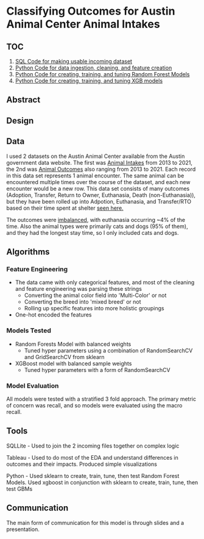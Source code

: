# Classifying Outcomes for Austin Animal Center Animal Intakes

## TOC
1. [SQL Code for making usable incoming dataset](https://github.com/phillrich13/Classification/blob/main/Animal%20Control%20SQL%20Code)
2. [Python Code for data ingestion, cleaning, and feature creation](https://github.com/phillrich13/Classification/blob/main/Austin%20Animal%20Center%20Data%20Cleaning.ipynb)
3. [Python Code for creating, training, and tuning Random Forest Models](https://github.com/phillrich13/Classification/blob/main/Tree%20Based%20Models.ipynb)
4. [Python Code for creating, training, and tuning XGB models](https://github.com/phillrich13/Classification/blob/main/XGBoost.ipynb)


## Abstract


## Design

## Data
I used 2 datasets on the Austin Animal Center available from the Austin government data website. The first was [Animal Intakes](https://data.austintexas.gov/Health-and-Community-Services/Austin-Animal-Center-Intakes/wter-evkm) from 2013 to 2021, the 2nd was [Animal Outcomes](https://data.austintexas.gov/Health-and-Community-Services/Austin-Animal-Center-Outcomes/9t4d-g238) also ranging from 2013 to 2021. Each record in this data set represents 1 animal encounter. The same animal can be encountered multiple times over the course of the dataset, and each new encounter would be a new row. This data set consists of many outcomes (Adoption, Transfer, Return to Owner, Euthanasia, Death (non-Euthanasia)), but they have been rolled up into Adpotion, Euthanasia, and Transfer/RTO based on their time spent at shelter [seen here.](https://user-images.githubusercontent.com/75561764/121565590-6f71aa00-c9d1-11eb-9463-2e13154903fb.png)

The outcomes were [imbalanced](https://user-images.githubusercontent.com/75561764/121566061-fb83d180-c9d1-11eb-8cdd-373423d8623a.png), with euthanasia occurring ~4% of the time. Also the animal types were primarily cats and dogs (95% of them), and they had the longest stay time, so I only included cats and dogs.


## Algorithms
### Feature Engineering
* The data came with only categorical features, and most of the cleaning and feature engineering was parsing these strings
  * Converting the animal color field into 'Multi-Color' or not
  * Converting the breed into 'mixed breed' or not
  * Rolling up specific features into more holistic groupings
* One-hot encoded the features

### Models Tested
* Random Forests Model with balanced weights
  * Tuned hyper parameters using a combination of RandomSearchCV and GridSearchCV from sklearn
* XGBoost model with balanced sample weights
  * Tuned hyper parameters with a form of RandomSearchCV 

### Model Evaluation
All models were tested with a stratified 3 fold approach. The primary metric of concern was recall, and so models were evaluated using the macro recall.


## Tools
SQLLite - Used to join the 2 incoming files together on complex logic

Tableau - Used to do most of the EDA and understand differences in outcomes and their impacts. Produced simple visualizations

Python  - Used sklearn to create, train, tune, then test Random Forest Models. Used xgboost in conjunction with sklearn to create, train, tune, then test GBMs

## Communication
The main form of communication for this model is through slides and a presentation.
